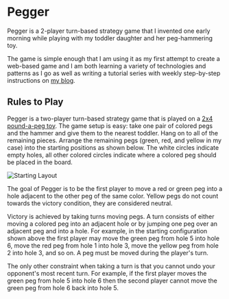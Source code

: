 Pegger
=============================

Pegger is a 2-player turn-based strategy game that I invented one early morning while playing
with my toddler daughter and her peg-hammering toy.

The game is simple enough that I am using it as my first attempt to create a web-based game
and I am both learning a variety of technologies and patterns as I go as well as writing a
tutorial series with weekly step-by-step instructions on
[my blog](http://technicalrex.com/tag/pegger/?order=asc).

## Rules to Play

Pegger is a two-player turn-based strategy game that is played on a
[2x4 pound-a-peg toy](http://amzn.com/B00005LOXV). The game setup is easy: take one pair of
colored pegs and the hammer and give them to the nearest toddler. Hang on to all of the
remaining pieces. Arrange the remaining pegs (green, red, and yellow in my case) into the
starting positions as shown below. The white circles indicate empty holes, all other colored
circles indicate where a colored peg should be placed in the board.

![Starting Layout](http://technicalrex.files.wordpress.com/2014/08/peggerinitialstate1.png)

The goal of Pegger is to be the first player to move a red or green peg into a hole adjacent
to the other peg of the same color. Yellow pegs do not count towards the victory condition,
they are considered neutral.

Victory is achieved by taking turns moving pegs. A turn consists of either moving a colored
peg into an adjacent hole or by jumping one peg over an adjacent peg and into a hole. For
example, in the starting configuration shown above the first player may move the green peg
from hole 5 into hole 6, move the red peg from hole 1 into hole 3, move the yellow peg from
hole 2 into hole 3, and so on. A peg must be moved during the player's turn.

The only other constraint when taking a turn is that you cannot undo your opponent's most
recent turn. For example, if the first player moves the green peg from hole 5 into hole 6
then the second player cannot move the green peg from hole 6 back into hole 5.
